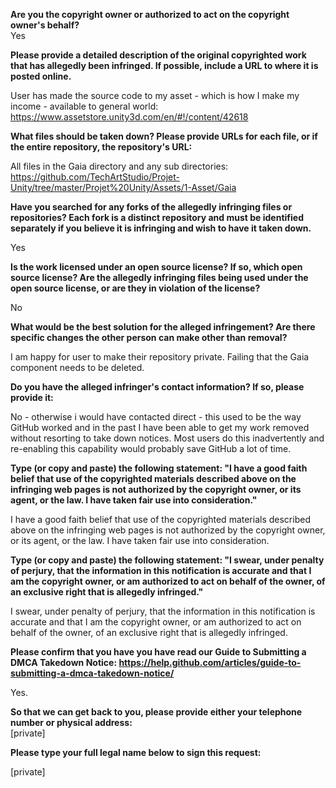 **Are you the copyright owner or authorized to act on the copyright owner's behalf?**  
Yes

**Please provide a detailed description of the original copyrighted work that has allegedly been infringed. If possible, include a URL to where it is posted online.**

User has made the source code to my asset - which is how I make my income - available to general world:  
https://www.assetstore.unity3d.com/en/#!/content/42618

**What files should be taken down? Please provide URLs for each file, or if the entire repository, the repository's URL:**

All files in the Gaia directory and any sub directories:  
https://github.com/TechArtStudio/Projet-Unity/tree/master/Projet%20Unity/Assets/1-Asset/Gaia

**Have you searched for any forks of the allegedly infringing files or repositories? Each fork is a distinct repository and must be identified separately if you believe it is infringing and wish to have it taken down.**

Yes

**Is the work licensed under an open source license? If so, which open source license? Are the allegedly infringing files being used under the open source license, or are they in violation of the license?**

No

**What would be the best solution for the alleged infringement? Are there specific changes the other person can make other than removal?**

I am happy for user to make their repository private. Failing that the Gaia component needs to be deleted.

**Do you have the alleged infringer's contact information? If so, please provide it:**

No - otherwise i would have contacted direct - this used to be the way GitHub worked and in the past I have been able to get my work removed without resorting to take down notices. Most users do this inadvertently and re-enabling this capability would probably save GitHub a lot of time.

**Type (or copy and paste) the following statement: "I have a good faith belief that use of the copyrighted materials described above on the infringing web pages is not authorized by the copyright owner, or its agent, or the law. I have taken fair use into consideration."**

I have a good faith belief that use of the copyrighted materials described above on the infringing web pages is not authorized by the copyright owner, or its agent, or the law. I have taken fair use into consideration.

**Type (or copy and paste) the following statement: "I swear, under penalty of perjury, that the information in this notification is accurate and that I am the copyright owner, or am authorized to act on behalf of the owner, of an exclusive right that is allegedly infringed."**

I swear, under penalty of perjury, that the information in this notification is accurate and that I am the copyright owner, or am authorized to act on behalf of the owner, of an exclusive right that is allegedly infringed.

**Please confirm that you have you have read our Guide to Submitting a DMCA Takedown Notice: https://help.github.com/articles/guide-to-submitting-a-dmca-takedown-notice/**

Yes.

**So that we can get back to you, please provide either your telephone number or physical address:**  
[private]

**Please type your full legal name below to sign this request:**  

[private]
